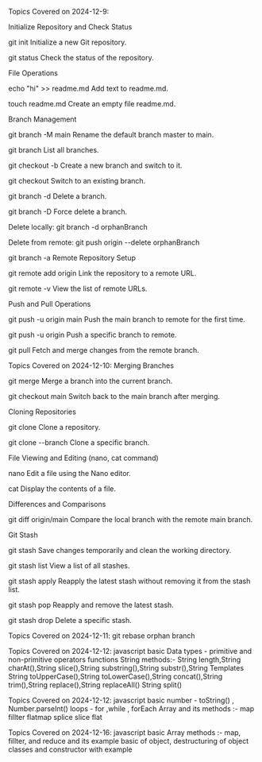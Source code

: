 Topics Covered on 2024-12-9:

Initialize Repository and Check Status

git init Initialize a new Git repository.

git status Check the status of the repository.

File Operations

echo "hi" >> readme.md Add text to readme.md.

touch readme.md Create an empty file readme.md.

Branch Management

git branch -M main Rename the default branch master to main.

git branch List all branches.

git checkout -b <branchname> Create a new branch and switch to it.

git checkout <branchname> Switch to an existing branch.

git branch -d <branchname> Delete a branch.

git branch -D <branchname> Force delete a branch.

Delete locally:
git branch -d orphanBranch

Delete from remote:
git push origin --delete orphanBranch

git branch -a
Remote Repository Setup

git remote add origin <url> Link the repository to a remote URL.

git remote -v View the list of remote URLs.

Push and Pull Operations

git push -u origin main Push the main branch to remote for the first time.

git push -u origin <branchname> Push a specific branch to remote.

git pull Fetch and merge changes from the remote branch.






Topics Covered on 2024-12-10:
Merging Branches

git merge <branchname> Merge a branch into the current branch.

git checkout main Switch back to the main branch after merging.

Cloning Repositories

git clone <url> Clone a repository.

git clone --branch <branchname> <url> Clone a specific branch.

File Viewing and Editing (nano, cat command)

nano <filename> Edit a file using the Nano editor.

cat <filename> Display the contents of a file.

Differences and Comparisons

git diff origin/main Compare the local branch with the remote main branch.

Git Stash

git stash Save changes temporarily and clean the working directory.

git stash list View a list of all stashes.

git stash apply Reapply the latest stash without removing it from the stash list.

git stash pop Reapply and remove the latest stash.

git stash drop Delete a specific stash.


Topics Covered on 2024-12-11:
git rebase
orphan branch

Topics Covered on 2024-12-12:
javascript basic 
Data types - primitive and non-primitive
operators
functions
String methods:-
    String length,String charAt(),String slice(),String substring(),String substr(),String Templates
    String toUpperCase(),String toLowerCase(),String concat(),String trim(),String replace(),String replaceAll()
    String split()

Topics Covered on 2024-12-12:
javascript basic 
number - toString() , Number.parseInt()
loops - for ,while , forEach
Array and its methods :-
        map
        fillter
        flatmap
        splice
        slice
        flat

Topics Covered on 2024-12-16:
javascript basic 
Array methods :- map, fillter, and reduce and its example 
basic of object, destructuring of object
classes and constructor with example

       
      
    

